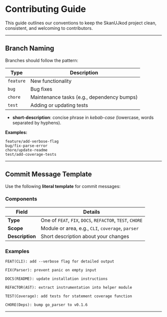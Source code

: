 # Contributing Guide

This guide outlines our conventions to keep the SkanUJkod project clean, consistent, and welcoming to contributors.

---

## Branch Naming

Branches should follow the pattern:

| **Type**  | **Description**                            |
| --------- | ------------------------------------------ |
| `feature` | New functionality                          |
| `bug`     | Bug fixes                                  |
| `chore`   | Maintenance tasks (e.g., dependency bumps) |
| `test`    | Adding or updating tests                   |

- **short-description**: concise phrase in _kebab-case_ (lowercase, words separated by hyphens).

**Examples:**

```text
feature/add-verbose-flag
bug/fix-parse-error
chore/update-readme
test/add-coverage-tests
```

---

## Commit Message Template

Use the following **literal template** for commit messages:

### Components

| **Field**       | **Details**                                               |
| --------------- | --------------------------------------------------------- |
| **Type**        | One of `FEAT`, `FIX`, `DOCS`, `REFACTOR`, `TEST`, `CHORE` |
| **Scope**       | Module or area, e.g., `CLI`, `coverage`, `parser`         |
| **Description** | Short description about your changes                      |

### Examples

```text
FEAT(CLI): add --verbose flag for detailed output
```

```text
FIX(Parser): prevent panic on empty input
```

```text
DOCS(README): update installation instructions
```

```text
REFACTOR(AST): extract instrumentation into helper module
```

```text
TEST(Coverage): add tests for statement coverage function
```

```text
CHORE(Deps): bump go_parser to v0.1.6
```

---

